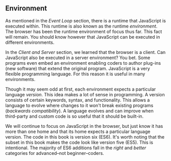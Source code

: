 ## Environment

As mentioned in the *Event Loop* section, there is a runtime that JavaScript is executed within. This runtime is also known as the runtime *environment*. The browser has been the runtime environment of focus thus far. This fact will remain. You should know however that JavaScript can be executed in different environments.

In the *Client and Server* section, we learned that the browser is a client. Can JavaScript also be executed in a server environment? You bet. Some programs even embed an environment enabling coders to author plug-ins (new software) that extend the original program. JavaScript is a very flexible programming language. For this reason it is useful in many environments.

Though it may seem odd at first, each environment expects a particular language *version*. This idea makes a lot of sense in programming. A version consists of certain keywords, syntax, and functionality. This allows a language to evolve where changes to it won't break existing programs (*backwards compatibility*). A language evolves and can improve when third-party and custom code is so useful that it should be built-in.

We will continue to focus on JavaScript in the browser, but just know it has more than one home and that its home expects a particular language version. The code in this book is version six (ES6). It's worth noting that the subset in this book makes the code look like version five (ES5). This is intentional. The majority of ES6 additions fall in the *right* and *better* categories for advanced–not beginner–coders.